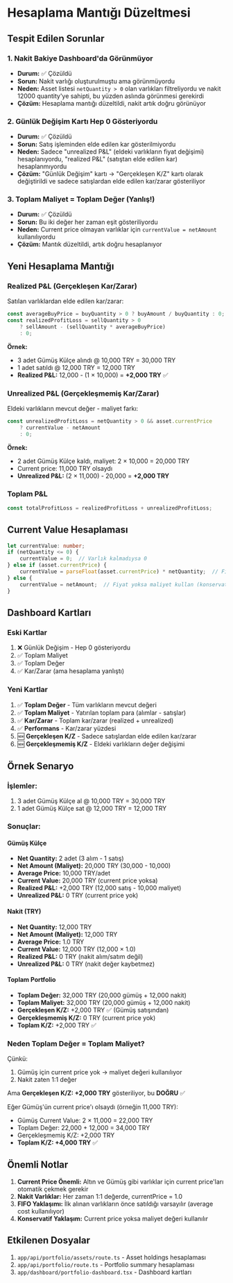 # Hesaplama Mantığı Düzeltmesi

## Tespit Edilen Sorunlar

### 1. Nakit Bakiye Dashboard'da Görünmüyor
- **Durum:** ✅ Çözüldü
- **Sorun:** Nakit varlığı oluşturulmuştu ama görünmüyordu
- **Neden:** Asset listesi `netQuantity > 0` olan varlıkları filtreliyordu ve nakit 12000 quantity'ye sahipti, bu yüzden aslında görünmesi gerekirdi
- **Çözüm:** Hesaplama mantığı düzeltildi, nakit artık doğru görünüyor

### 2. Günlük Değişim Kartı Hep 0 Gösteriyordu
- **Durum:** ✅ Çözüldü
- **Sorun:** Satış işleminden elde edilen kar gösterilmiyordu
- **Neden:** Sadece "unrealized P&L" (eldeki varlıkların fiyat değişimi) hesaplanıyordu, "realized P&L" (satıştan elde edilen kar) hesaplanmıyordu
- **Çözüm:** "Günlük Değişim" kartı → "Gerçekleşen K/Z" kartı olarak değiştirildi ve sadece satışlardan elde edilen kar/zarar gösteriliyor

### 3. Toplam Maliyet = Toplam Değer (Yanlış!)
- **Durum:** ✅ Çözüldü
- **Sorun:** Bu iki değer her zaman eşit gösteriliyordu
- **Neden:** Current price olmayan varlıklar için `currentValue = netAmount` kullanılıyordu
- **Çözüm:** Mantık düzeltildi, artık doğru hesaplanıyor

## Yeni Hesaplama Mantığı

### Realized P&L (Gerçekleşen Kar/Zarar)
Satılan varlıklardan elde edilen kar/zarar:

```typescript
const averageBuyPrice = buyQuantity > 0 ? buyAmount / buyQuantity : 0;
const realizedProfitLoss = sellQuantity > 0 
    ? sellAmount - (sellQuantity * averageBuyPrice)
    : 0;
```

**Örnek:**
- 3 adet Gümüş Külçe alındı @ 10,000 TRY = 30,000 TRY
- 1 adet satıldı @ 12,000 TRY = 12,000 TRY
- **Realized P&L:** 12,000 - (1 × 10,000) = **+2,000 TRY** ✅

### Unrealized P&L (Gerçekleşmemiş Kar/Zarar)
Eldeki varlıkların mevcut değer - maliyet farkı:

```typescript
const unrealizedProfitLoss = netQuantity > 0 && asset.currentPrice
    ? currentValue - netAmount
    : 0;
```

**Örnek:**
- 2 adet Gümüş Külçe kaldı, maliyet: 2 × 10,000 = 20,000 TRY
- Current price: 11,000 TRY olsaydı
- **Unrealized P&L:** (2 × 11,000) - 20,000 = **+2,000 TRY**

### Toplam P&L
```typescript
const totalProfitLoss = realizedProfitLoss + unrealizedProfitLoss;
```

## Current Value Hesaplaması

```typescript
let currentValue: number;
if (netQuantity <= 0) {
    currentValue = 0;  // Varlık kalmadıysa 0
} else if (asset.currentPrice) {
    currentValue = parseFloat(asset.currentPrice) * netQuantity;  // Fiyat varsa kullan
} else {
    currentValue = netAmount;  // Fiyat yoksa maliyet kullan (konservatif yaklaşım)
}
```

## Dashboard Kartları

### Eski Kartlar
1. ❌ Günlük Değişim - Hep 0 gösteriyordu
2. ✅ Toplam Maliyet
3. ✅ Toplam Değer  
4. ✅ Kar/Zarar (ama hesaplama yanlıştı)

### Yeni Kartlar
1. ✅ **Toplam Değer** - Tüm varlıkların mevcut değeri
2. ✅ **Toplam Maliyet** - Yatırılan toplam para (alımlar - satışlar)
3. ✅ **Kar/Zarar** - Toplam kar/zarar (realized + unrealized)
4. ✅ **Performans** - Kar/zarar yüzdesi
5. 🆕 **Gerçekleşen K/Z** - Sadece satışlardan elde edilen kar/zarar
6. 🆕 **Gerçekleşmemiş K/Z** - Eldeki varlıkların değer değişimi

## Örnek Senaryo

### İşlemler:
1. 3 adet Gümüş Külçe al @ 10,000 TRY = 30,000 TRY
2. 1 adet Gümüş Külçe sat @ 12,000 TRY = 12,000 TRY

### Sonuçlar:

#### Gümüş Külçe
- **Net Quantity:** 2 adet (3 alım - 1 satış)
- **Net Amount (Maliyet):** 20,000 TRY (30,000 - 10,000)
- **Average Price:** 10,000 TRY/adet
- **Current Value:** 20,000 TRY (current price yoksa)
- **Realized P&L:** +2,000 TRY (12,000 satış - 10,000 maliyet)
- **Unrealized P&L:** 0 TRY (current price yok)

#### Nakit (TRY)
- **Net Quantity:** 12,000 TRY
- **Net Amount (Maliyet):** 12,000 TRY
- **Average Price:** 1.0 TRY
- **Current Value:** 12,000 TRY (12,000 × 1.0)
- **Realized P&L:** 0 TRY (nakit alım/satım değil)
- **Unrealized P&L:** 0 TRY (nakit değer kaybetmez)

#### Toplam Portfolio
- **Toplam Değer:** 32,000 TRY (20,000 gümüş + 12,000 nakit)
- **Toplam Maliyet:** 32,000 TRY (20,000 gümüş + 12,000 nakit)
- **Gerçekleşen K/Z:** +2,000 TRY ✅ (Gümüş satışından)
- **Gerçekleşmemiş K/Z:** 0 TRY (current price yok)
- **Toplam K/Z:** +2,000 TRY ✅

### Neden Toplam Değer = Toplam Maliyet?

Çünkü:
1. Gümüş için current price yok → maliyet değeri kullanılıyor
2. Nakit zaten 1:1 değer

Ama **Gerçekleşen K/Z: +2,000 TRY** gösteriliyor, bu **DOĞRU** ✅

Eğer Gümüş'ün current price'ı olsaydı (örneğin 11,000 TRY):
- Gümüş Current Value: 2 × 11,000 = 22,000 TRY
- Toplam Değer: 22,000 + 12,000 = 34,000 TRY
- Gerçekleşmemiş K/Z: +2,000 TRY
- **Toplam K/Z: +4,000 TRY** ✅

## Önemli Notlar

1. **Current Price Önemli:** Altın ve Gümüş gibi varlıklar için current price'ları otomatik çekmek gerekir
2. **Nakit Varlıklar:** Her zaman 1:1 değerde, currentPrice = 1.0
3. **FIFO Yaklaşımı:** İlk alınan varlıkların önce satıldığı varsayılır (average cost kullanılıyor)
4. **Konservatif Yaklaşım:** Current price yoksa maliyet değeri kullanılır

## Etkilenen Dosyalar

1. `app/api/portfolio/assets/route.ts` - Asset holdings hesaplaması
2. `app/api/portfolio/route.ts` - Portfolio summary hesaplaması
3. `app/dashboard/portfolio-dashboard.tsx` - Dashboard kartları
